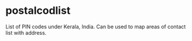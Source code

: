 # postalcodlist
List of PIN codes under Kerala, India.
Can be used to map areas of contact list with address.
